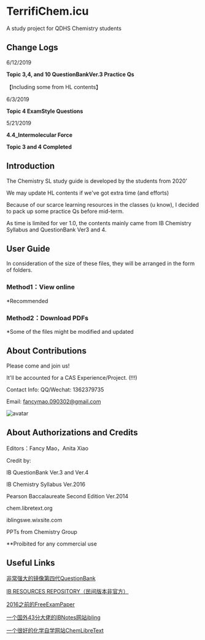 # TerrifiChem.icu
A study project for QDHS Chemistry students

## Change Logs
6/12/2019

**Topic 3,4, and 10 QuestionBankVer.3 Practice Qs** 

【Including some from HL contents】

6/3/2019

**Topic 4 ExamStyle Questions** 

5/21/2019

**4.4_Intermolecular Force** 

**Topic 3 and 4 Completed**

## Introduction

The Chemistry SL study guide is developed by the students from 2020'

We may update HL contents if we've got extra time (and efforts)

Because of our scarce learning resources in the classes (u know), I decided to pack up some practice Qs before mid-term.

As time is limited for ver 1.0, the contents mainly came from IB Chemistry Syllabus and QuestionBank Ver3 and 4.

## User Guide

In consideration of the size of these files, they will be arranged in the form of folders.

### Method1：View online

*Recommended

### Method2：Download PDFs

*Some of the files might be modified and updated

## About Contributions

Please come and join us!

It'll be accounted for a CAS Experience/Project. (!!!)

Contact Info: QQ/Wechat: 1362379735

Email: fancymao.090302@gmail.com

![avatar](https://camo.githubusercontent.com/af66ed3ad2d9fd159b9f5fdc92ba0a1804cff642/68747470733a2f2f692e696d6775722e636f6d2f4766746846417a2e706e67)

## About Authorizations and Credits

Editors：Fancy Mao，Anita Xiao

Credit by: 

IB QuestionBank Ver.3 and Ver.4

IB Chemistry Syllabus Ver.2016

Pearson Baccalaureate Second Edition Ver.2014

chem.libretext.org

iblingswe.wixsite.com

PPTs from Chemistry Group

**Proibited for any commercial use

## Useful Links

[非常强大的镜像第四代QuestionBank](https://examsnap.io/IBQuestionBankV4/)

[IB RESOURCES REPOSITORY（民间版本非官方）](https://ibresources.github.io)

[2016之前的FreeExamPaper](https://freeexampapers.com/exam-papers/IB/)

[一个国外43分大佬的IBNotes网站ibling](https://iblingswe.wixsite.com/home?tdsourcetag=s_pctim_aiomsg)

[一个很好的化学自学网站ChemLibreText](https://chem.libretexts.org/)


